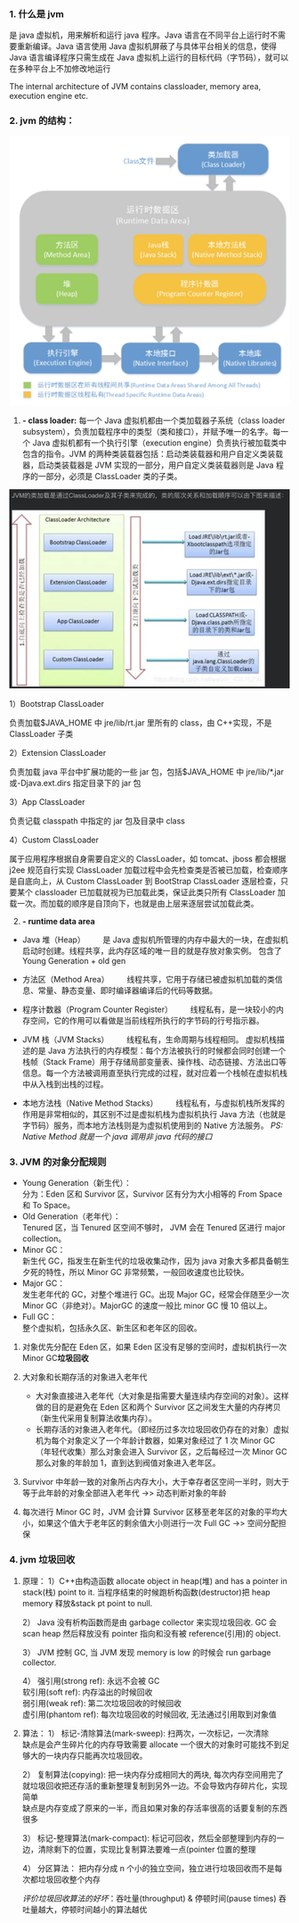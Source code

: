 ### 1. 什么是 jvm

是 java 虚拟机，用来解析和运行 java 程序。Java 语言在不同平台上运行时不需要重新编译。Java 语言使用 Java 虚拟机屏蔽了与具体平台相关的信息，使得 Java 语言编译程序只需生成在 Java 虚拟机上运行的目标代码（字节码），就可以在多种平台上不加修改地运行

The internal architecture of JVM contains classloader, memory area, execution engine etc.

### 2. jvm 的结构：

![Alt text](../image/jvm_architecture.jpg)

1. **- class loader:**
   每一个 Java 虚拟机都由一个类加载器子系统（class loader subsystem），负责加载程序中的类型（类和接口），并赋予唯一的名字。每一个 Java 虚拟机都有一个执行引擎（execution engine）负责执行被加载类中包含的指令。JVM 的两种类装载器包括：启动类装载器和用户自定义类装载器，启动类装载器是 JVM 实现的一部分，用户自定义类装载器则是 Java 程序的一部分，必须是 ClassLoader 类的子类。

![Alt text](../image/class_loader.jpg)

1）Bootstrap ClassLoader

负责加载$JAVA_HOME 中 jre/lib/rt.jar 里所有的 class，由 C++实现，不是 ClassLoader 子类

2）Extension ClassLoader

负责加载 java 平台中扩展功能的一些 jar 包，包括$JAVA_HOME 中 jre/lib/\*.jar 或-Djava.ext.dirs 指定目录下的 jar 包

3）App ClassLoader

负责记载 classpath 中指定的 jar 包及目录中 class

4）Custom ClassLoader

属于应用程序根据自身需要自定义的 ClassLoader，如 tomcat、jboss 都会根据 j2ee 规范自行实现 ClassLoader 加载过程中会先检查类是否被已加载，检查顺序是自底向上，从 Custom ClassLoader 到 BootStrap ClassLoader 逐层检查，只要某个 classloader 已加载就视为已加载此类，保证此类只所有 ClassLoader 加载一次。而加载的顺序是自顶向下，也就是由上层来逐层尝试加载此类。

2. **- runtime data area**

- Java 堆（Heap）
  　　是 Java 虚拟机所管理的内存中最大的一块，在虚拟机启动时创建。线程共享，此内存区域的唯一目的就是存放对象实例。
  包含了 Young Generation + old gen
- 方法区（Method Area）
  　　线程共享，它用于存储已被虚拟机加载的类信息、常量、静态变量、即时编译器编译后的代码等数据。

- 程序计数器（Program Counter Register）
  　　线程私有，是一块较小的内存空间，它的作用可以看做是当前线程所执行的字节码的行号指示器。

- JVM 栈（JVM Stacks）
  　　线程私有，生命周期与线程相同。
  虚拟机栈描述的是 Java 方法执行的内存模型：每个方法被执行的时候都会同时创建一个栈帧（Stack Frame）用于存储局部变量表、操作栈、动态链接、方法出口等信息。每一个方法被调用直至执行完成的过程，就对应着一个栈帧在虚拟机栈中从入栈到出栈的过程。

- 本地方法栈（Native Method Stacks）
  　　线程私有，与虚拟机栈所发挥的作用是非常相似的，其区别不过是虚拟机栈为虚拟机执行 Java 方法（也就是字节码）服务，而本地方法栈则是为虚拟机使用到的 Native 方法服务。
  _PS: Native Method 就是一个 java 调用非 java 代码的接口_

### 3. JVM 的对象分配规则

- Young Generation（新生代）：  
  分为：Eden 区和 Survivor 区，Survivor 区有分为大小相等的 From Space 和 To Space。
- Old Generation（老年代）：  
  Tenured 区，当 Tenured 区空间不够时， JVM 会在 Tenured 区进行 major collection。
- Minor GC：  
  新生代 GC，指发生在新生代的垃圾收集动作，因为 java 对象大多都具备朝生夕死的特性，所以 Minor GC 非常频繁，一般回收速度也比较快。
- Major GC：  
  发生老年代的 GC，对整个堆进行 GC。出现 Major GC，经常会伴随至少一次 Minor GC（非绝对）。MajorGC 的速度一般比 minor GC 慢 10 倍以上。
- Full GC：  
  整个虚拟机，包括永久区、新生区和老年区的回收。

1. 对象优先分配在 Eden 区，如果 Eden 区没有足够的空间时，虚拟机执行一次 Minor GC**垃圾回收**

2. 大对象和长期存活的对象进入老年代

   - 大对象直接进入老年代（大对象是指需要大量连续内存空间的对象）。这样做的目的是避免在 Eden 区和两个 Survivor 区之间发生大量的内存拷贝（新生代采用复制算法收集内存）。
   - 长期存活的对象进入老年代。（即经历过多次垃圾回收仍存在的对象）虚拟机为每个对象定义了一个年龄计数器，如果对象经过了 1 次 Minor GC（年轻代收集）那么对象会进入 Survivor 区，之后每经过一次 Minor GC 那么对象的年龄加 1，直到达到阀值对象进入老年区。

3. Survivor 中年龄一致的对象所占内存大小，大于幸存者区空间一半时，则大于等于此年龄的对象全部进入老年代 ->> 动态判断对象的年龄

4. 每次进行 Minor GC 时，JVM 会计算 Survivor 区移至老年区的对象的平均大小，如果这个值大于老年区的剩余值大小则进行一次 Full GC ->> 空间分配担保

### 4. jvm 垃圾回收

1. 原理：
   1）C++由构造函数 allocate object in heap(堆) and has a pointer in stack(栈) point to it. 当程序结束的时候跑析构函数(destructor)把 heap memory 释放&stack pt point to null.

   2） Java 没有析构函数而是由 garbage collector 来实现垃圾回收. GC 会 scan heap 然后释放没有 pointer 指向和没有被 reference(引用)的 object.

   3） JVM 控制 GC, 当 JVM 发现 memory is low 的时候会 run garbage collector.

   4） 强引用(strong ref): 永远不会被 GC  
   软引用(soft ref): 内存溢出的时候回收  
   弱引用(weak ref): 第二次垃圾回收的时候回收  
   虚引用(phantom ref): 每次垃圾回收的时候回收, 无法通过引用取到对象值

2. 算法：
   1） 标记-清除算法(mark-sweep): 扫两次，一次标记，一次清除  
   缺点是会产生碎片化的内存导致需要 allocate 一个很大的对象时可能找不到足够大的一块内存只能再次垃圾回收。

   2） 复制算法(copying): 把一块内存分成相同大的两块, 每次内存空间用完了就垃圾回收把还存活的重新整理复制到另外一边。不会导致内存碎片化，实现简单  
   缺点是内存变成了原来的一半，而且如果对象的存活率很高的话要复制的东西很多

   3） 标记-整理算法(mark-compact):
   标记可回收，然后全部整理到内存的一边，清除剩下的位置，实现比复制算法要难一点(pointer 位置的整理

   4） 分区算法：
   把内存分成 n 个小的独立空间，独立进行垃圾回收而不是每次都垃圾回收整个内存

   _评价垃圾回收算法的好坏_：吞吐量(throughput) & 停顿时间(pause times)
   吞吐量越大，停顿时间越小的算法越优
